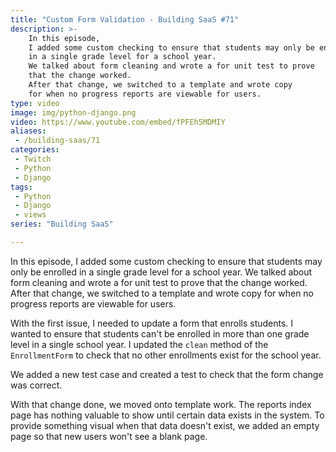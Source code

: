 ```yaml
---
title: "Custom Form Validation - Building SaaS #71"
description: >-
    In this episode,
    I added some custom checking to ensure that students may only be enrolled
    in a single grade level for a school year.
    We talked about form cleaning and wrote a for unit test to prove
    that the change worked.
    After that change, we switched to a template and wrote copy
    for when no progress reports are viewable for users.
type: video
image: img/python-django.png
video: https://www.youtube.com/embed/fPFEh5MDMIY
aliases:
 - /building-saas/71
categories:
 - Twitch
 - Python
 - Django
tags:
 - Python
 - Django
 - views
series: "Building SaaS"

---
```


In this episode,
I added some custom checking to ensure that students may only be enrolled
in a single grade level for a school year.
We talked about form cleaning and wrote a for unit test to prove
that the change worked.
After that change, we switched to a template and wrote copy
for when no progress reports are viewable for users.

With the first issue,
I needed to update a form
that enrolls students.
I wanted to ensure
that students can't be enrolled
in more than one grade level
in a single school year.
I updated the `clean` method
of the `EnrollmentForm`
to check that no other enrollments
exist for the school year.

We added a new test case
and created a test
to check that the form change was correct.

With that change done,
we moved onto template work.
The reports index page has nothing valuable
to show
until certain data exists
in the system.
To provide something visual
when that data doesn't exist,
we added an empty page
so that new users
won't see a blank page.
